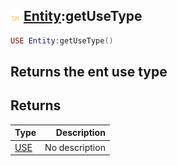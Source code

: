 ## ![shared](.gitbook/assets/shared.png) [Entity](./home/Entity):getUseType

```lua
USE Entity:getUseType()
```

Returns the ent use type
------
## Returns

| Type   | Description |
| ------ | ----------: |
| [USE](./home/USE) | No description |

